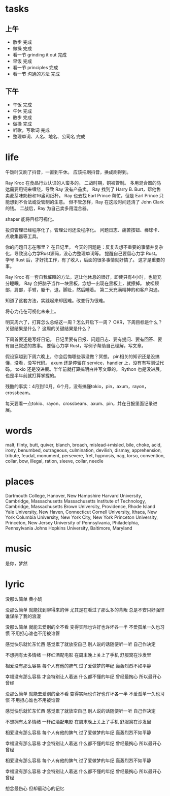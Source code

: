# tasks

## 上午

* 散步 完成
* 做操 完成
* 看一节 grinding it out 完成
* 早饭 完成
* 看一节 principles 完成
* 看一节 沟通的方法 完成

## 下午

* 午饭 完成
* 午休 完成
* 散步 完成
* 做操 完成
* 听歌，写歌词 完成
* 整理单词、人名、地名、公司名 完成

# life

午饭时又刷了抖音，一直到午休。
应该把刷抖音，换成刷得到。

Ray Kroc 在食品行业认识的人蛮多的。
二战时期，铜被管制。
多用混合器的马达需要用铜来缠绕，导致 Ray 没有产品卖。
Ray 找到了 Harry B. Burt，帮他售卖麦芽味奶粉和16盎司纸杯。
Ray 也去找 Earl Prince 帮忙，但是 Earl Prince 只能想到不合法或受管制的生意。
但不管怎样，Ray 在这段时间还清了 John Clark 的钱。
二战后，Ray 为自己卖多用混合器。

shaper 能将目标可视化。

投资管理已经程序化了。管理公司还没程序化。
问题日志、痛苦按钮、棒球卡、点收集器等工具。

你的问题日志在哪里？
在日记里。
今天的问题是：反复去想不重要的事情并复杂化，导致没心力学Rust源码，没心力整理单词等。
提醒自己要留心力学 Rust。
学号 Rust 后，才好找工作，有了收入，后面的很多事情就好搞了。
这才是重要的事。

Ray Kroc 有一套自我催眠的方法，这让他休息的很好，即使只有4小时，也能充分睡眠。
Ray 会把脑子当作一块黑板，念想一出现在黑板上，就擦掉。
放松颈部，肩部，手臂，躯干，退，脚趾，然后睡着。
第二天充满精神的和客户沟通。

知道了这套方法，实践起来却困难。改变行为很难。

将心力花在可视化未来上。

明天周六了，打算怎么总结这一周？怎么开启下一周？
OKR，下周目标是什么？关键结果是什么？
这周的关键结果是什么？

下周首要还是写好日记。
日记里要有日报、问题日志、要有提问、要有回答、要有自己叙述的故事。
要留心力学 Rust，写例子帮助自己理解，写文章。

假设穿越到下周六晚上，你会后悔哪些事没做？冥想。
pin相关的知识还是没搞懂，没看，没写代码。
axum 还是停留在 service，handler 上，没有有写测试代码。
tokio 还是没进展。半年前就打算搞明白并写文章的。
Rython 也是没进展。也是半年前就打算掌握的。

残酷的事实：4月到10月，6个月，没有搞懂tokio，pin，axum，rayon，crossbeam。

每天要看一点tokio、rayon、crossbeam、axum、pin，并在日报里面记录进展。

# words

malt, flinty, butt, quiver, blanch, broach, mislead->misled, bile, choke, acid, irony, 
benumbed, outrageous, culmination, devilish, dismay, apprehension, tribute, feudal,
monument, persevere, fret, hypnosis, nag, torso, convention, collar, bow, illegal, ration,
sleeve, collar, needle

# places

Dartmouth College, Hanover, New Hampshire
Harvard University, Cambridge, Massachusetts
Massachusetts Institute of Technology, Cambridge, Massachusetts
Brown University, Providence, Rhode Island
Yale University, New Haven, Connecticut
Cornell University, Ithaca, New York
Columbia University, New York City, New York
Princeton University, Princeton, New Jersey
University of Pennsylvania, Philadelphia, Pennsylvania
Johns Hopkins University, Baltimore, Maryland

# music

是你，梦然

# lyric

没那么简单
  黄小琥

没那么简单
就能找到聊得来的伴
尤其是在看过了那么多的背叛
总是不安只好强悍
谁谋杀了我的浪漫

没那么简单
就能去爱别的全不看
变得实际也许好也许坏各一半
不爱孤单一久也习惯
不用担心谁也不用被谁管

感觉快乐就忙东忙西
感觉累了就放空自己
别人说的话随便听一听
自己作决定

不想拥有太多情绪
一杯红酒配电影
在周末晚上关上了手机
舒服窝在沙发里

相爱没有那么容易
每个人有他的脾气
过了爱做梦的年纪
轰轰烈烈不如平静

幸福没有那么容易
才会特别让人着迷
什么都不懂的年纪
曾经最掏心
所以最开心曾经

没那么简单
就能去爱别的全不看
变得实际也许好也许坏各一半
不爱孤单一久也习惯
不用担心谁也不用被谁管

感觉快乐就忙东忙西
感觉累了就放空自己
别人说的话随便听一听
自己作决定

不想拥有太多情绪
一杯红酒配电影
在周末晚上关上了手机
舒服窝在沙发里

相爱没有那么容易
每个人有他的脾气
过了爱做梦的年纪
轰轰烈烈不如平静

幸福没有那么容易
才会特别让人着迷
什么都不懂的年纪
曾经最掏心
所以最开心曾经

相爱没有那么容易
每个人有他的脾气
过了爱做梦的年纪
轰轰烈烈不如平静

幸福没有那么容易
才会特别让人着迷
什么都不懂的年纪
曾经最掏心
所以最开心曾经

想念最伤心
但却最动心的记忆
